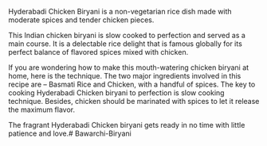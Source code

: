 Hyderabadi Chicken Biryani is a non-vegetarian rice dish made with moderate spices and tender chicken pieces. 

This Indian chicken biryani is slow cooked to perfection and served as a main course. It is a delectable rice delight that is famous globally for its perfect balance of flavored spices mixed with chicken.  

If you are wondering how to make this mouth-watering chicken biryani at home, here is the technique. The two major ingredients involved in this recipe are – Basmati Rice and Chicken, with a handful of spices. The key to cooking Hyderabadi Chicken biryani to perfection is slow cooking technique. Besides, chicken should be marinated with spices to let it release the maximum flavor. 

The fragrant Hyderabadi Chicken biryani gets ready in no time with little patience and love.# Bawarchi-Biryani
